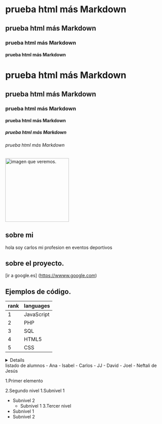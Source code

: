 <h1>prueba html más Markdown</h1>
<h2>prueba html más Markdown</h2>
<h3>prueba html más Markdown</h3>
<h4>prueba html más Markdown</h4>

# prueba html más Markdown 
## prueba html más Markdown 
### prueba html más Markdown 
#### prueba html más Markdown 
##### prueba html más Markdown 
###### prueba html más Markdown 

<picture>
<img 
  alt="imagen que veremos."
  src="htps://lantigua21.com/programer.png"
  style="width:200px; height:200px;"
>
</picture>


## sobre mi
hola soy carlos mi profesion en eventos deportivos

## sobre el proyecto.
[ir a google.es] (https://wwww.google.com)
## Ejemplos de código.

| rank |  languages |
| -----| -----------|
|      1|JavaScript |
|      2| PHP       |
|      3| SQL       |
|      4| HTML5     |
|      5| CSS       |

<details>
<sumary>listado de languges.</sumary>
| rank |  languages |
| -----| -----------|
|      1|JavaScript |
|      2| PHP       |
|      3| SQL       |
|      4| HTML5     |
|      5| CSS       |
  
</details>
<sumary>listado de alumnos</sumary>
- Ana
- Isabel
- Carlos 
- JJ
-  David
-  Joel
-  Neftali de Jesús

</details>

1.Primer elemento

2.Segundo nivel
1.Subnivel 1
   - Subnivel 2
     - Subnivel 1
3.Tercer nivel
- Subnivel 1
- Subnivel 2

  
